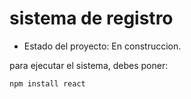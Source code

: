 <h1> sistema de registro </h1>

- Estado del proyecto: En construccion.

para ejecutar el sistema, debes poner: 

```npm install react```
